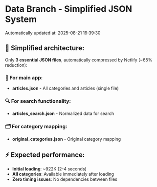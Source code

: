 # Data Branch - Simplified JSON System
Automatically updated at: 2025-08-21 19:39:30

## 🎯 Simplified architecture:
Only **3 essential JSON files**, automatically compressed by Netlify (~65% reduction):

### 📱 For main app:
- **articles.json** - All categories and articles (single file)

### 🔍 For search functionality:
- **articles_search.json** - Normalized data for search

### 🗂️ For category mapping:
- **original_categories.json** - Original category mapping

## ⚡ Expected performance:
- **Initial loading**: ~922K (2-4 seconds)
- **All categories**: Available immediately after loading
- **Zero timing issues**: No dependencies between files
